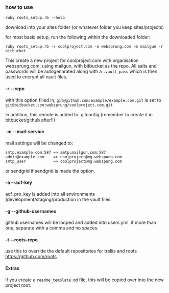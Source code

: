 ### how to use ###

`ruby roots_setup.rb --help`

download into your sites folder (or whatever folder you keep sites/projects)

for most basic setup, run the following within the downloaded folder:

```
ruby roots_setup.rb -s coolproject.com -o websprung.com -m mailgun -r bitbucket
```

This create a new project for coolproject.com with organisation websprung.com, using mailgun, with bitbucket as the repo. All salts and passwords will be autogenarated along with a `.vault_pass` which is then used to encrypt all vault files.

#### -r --repo ####

with this option filled in, `git@github.com:example/example.com.git` is set to `git@bitbucket.com:websprung/coolproject.com.git`

In addition, this remote is added to .gitconfig (remember to create it in bitbucket/github after!!)

#### -m --mail-service ####
mail settings will be changed to:
```
smtp.example.com:587 => smtp.mailgun.com:587
admin@example.com    => coolproject@mg.webspung.com
smtp_user            => coolproject@mg.webspung.com
```
or sendgrid if sendgrid is made the option.

#### -a --acf-key ####

acf_pro_key is added into all environments (development/staging/production in the vault files.

#### -g --github-usernames ####

github usernames will be looped and added into users.yml. if more than one, separate with a comma and no spaces.

#### -t --roots-repo ####

use this to override the default repositories for trellis and roots <https://github.com/roots>

#### Extras ####
if you create a `readme_template.md` file, this will be copied over into the new project root.
